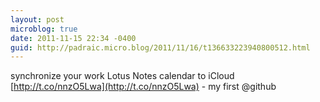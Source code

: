 ```yaml
---
layout: post
microblog: true
date: 2011-11-15 22:34 -0400
guid: http://padraic.micro.blog/2011/11/16/t136633223940800512.html
---
```

synchronize your work Lotus Notes calendar to iCloud [http://t.co/nnzO5Lwa](http://t.co/nnzO5Lwa) - my first @github

